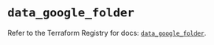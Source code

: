 # `data_google_folder`

Refer to the Terraform Registry for docs: [`data_google_folder`](https://registry.terraform.io/providers/hashicorp/google-beta/6.32.0/docs/data-sources/google_folder).
